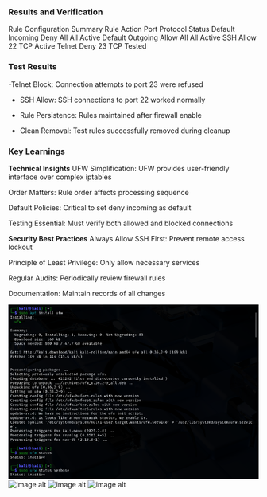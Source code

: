 ### Results and Verification

Rule Configuration Summary
Rule	                Action         	Port          	Protocol	      Status
Default Incoming	    Deny	          All	            All         	  Active
Default Outgoing    	Allow	          All           	All	            Active
SSH	                  Allow	          22	            TCP	            Active
Telnet	              Deny	          23            	TCP 	          Tested

### Test Results

 -Telnet Block: Connection attempts to port 23 were refused

- SSH Allow: SSH connections to port 22 worked normally

- Rule Persistence: Rules maintained after firewall enable

- Clean Removal: Test rules successfully removed during cleanup

### Key Learnings

**Technical Insights**
UFW Simplification: UFW provides user-friendly interface over complex iptables

Order Matters: Rule order affects processing sequence

Default Policies: Critical to set deny incoming as default

Testing Essential: Must verify both allowed and blocked connections

**Security Best Practices**
Always Allow SSH First: Prevent remote access lockout

Principle of Least Privilege: Only allow necessary services

Regular Audits: Periodically review firewall rules

Documentation: Maintain records of all changes

![image alt](https://github.com/devyani-oops/Firewall-Configuration-Task/blob/5d2225df1a6fd9065b6e2c91ba51a4fae3aa3d71/Screenshot%202025-10-25%20105029.png)
![image alt]()
![image alt]()
![image alt]()
